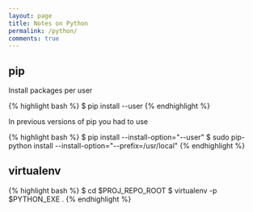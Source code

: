 ```yaml
---
layout: page
title: Notes on Python
permalink: /python/
comments: true
---
```


## pip

Install packages per user

{% highlight bash %}
$ pip install --user <username> <package>
{% endhighlight %}

In previous versions of pip you had to use

{% highlight bash %}
$ pip install --install-option="--user" <package>
$ sudo pip-python install --install-option="--prefix=/usr/local" <package>
{% endhighlight %}

## virtualenv

{% highlight bash %}
$ cd $PROJ_REPO_ROOT
$ virtualenv -p $PYTHON_EXE .
{% endhighlight %}
